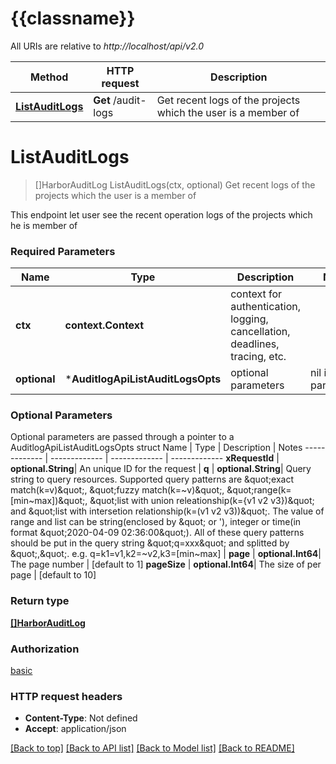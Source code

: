 # {{classname}}

All URIs are relative to *http://localhost/api/v2.0*

Method | HTTP request | Description
------------- | ------------- | -------------
[**ListAuditLogs**](AuditlogApi.md#ListAuditLogs) | **Get** /audit-logs | Get recent logs of the projects which the user is a member of

# **ListAuditLogs**
> []HarborAuditLog ListAuditLogs(ctx, optional)
Get recent logs of the projects which the user is a member of

This endpoint let user see the recent operation logs of the projects which he is member of 

### Required Parameters

Name | Type | Description  | Notes
------------- | ------------- | ------------- | -------------
 **ctx** | **context.Context** | context for authentication, logging, cancellation, deadlines, tracing, etc.
 **optional** | ***AuditlogApiListAuditLogsOpts** | optional parameters | nil if no parameters

### Optional Parameters
Optional parameters are passed through a pointer to a AuditlogApiListAuditLogsOpts struct
Name | Type | Description  | Notes
------------- | ------------- | ------------- | -------------
 **xRequestId** | **optional.String**| An unique ID for the request | 
 **q** | **optional.String**| Query string to query resources. Supported query patterns are \&quot;exact match(k&#x3D;v)\&quot;, \&quot;fuzzy match(k&#x3D;~v)\&quot;, \&quot;range(k&#x3D;[min~max])\&quot;, \&quot;list with union releationship(k&#x3D;{v1 v2 v3})\&quot; and \&quot;list with intersetion relationship(k&#x3D;(v1 v2 v3))\&quot;. The value of range and list can be string(enclosed by \&quot; or &#x27;), integer or time(in format \&quot;2020-04-09 02:36:00\&quot;). All of these query patterns should be put in the query string \&quot;q&#x3D;xxx\&quot; and splitted by \&quot;,\&quot;. e.g. q&#x3D;k1&#x3D;v1,k2&#x3D;~v2,k3&#x3D;[min~max] | 
 **page** | **optional.Int64**| The page number | [default to 1]
 **pageSize** | **optional.Int64**| The size of per page | [default to 10]

### Return type

[**[]HarborAuditLog**](AuditLog.md)

### Authorization

[basic](../README.md#basic)

### HTTP request headers

 - **Content-Type**: Not defined
 - **Accept**: application/json

[[Back to top]](#) [[Back to API list]](../README.md#documentation-for-api-endpoints) [[Back to Model list]](../README.md#documentation-for-models) [[Back to README]](../README.md)


